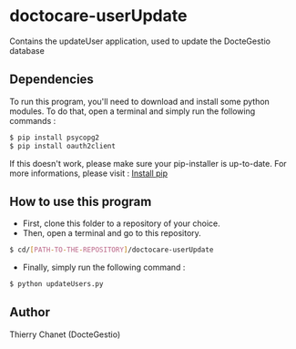 # doctocare-userUpdate
Contains the updateUser application, used to update the DocteGestio database

## Dependencies
To run this program, you'll need to download and install some python modules.
To do that, open a terminal and simply run the following commands :

``` sh
$ pip install psycopg2
$ pip install oauth2client
```

If this doesn't work, please make sure your pip-installer is up-to-date.
For more informations, please visit :
[Install pip]

[Install pip]:https://pip.pypa.io/en/stable/installing/

## How to use this program
* First, clone this folder to a repository of your choice.
* Then, open a terminal and go to this repository.
```sh
$ cd/[PATH-TO-THE-REPOSITORY]/doctocare-userUpdate
```
* Finally, simply run the following command :

``` sh
$ python updateUsers.py
```
## Author
Thierry Chanet (DocteGestio)
